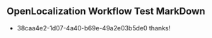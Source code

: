 ## OpenLocalization Workflow Test MarkDown
* 38caa4e2-1d07-4a40-b69e-49a2e03b5de0 thanks!

<!--HONumber=Aug16_HO4-->


